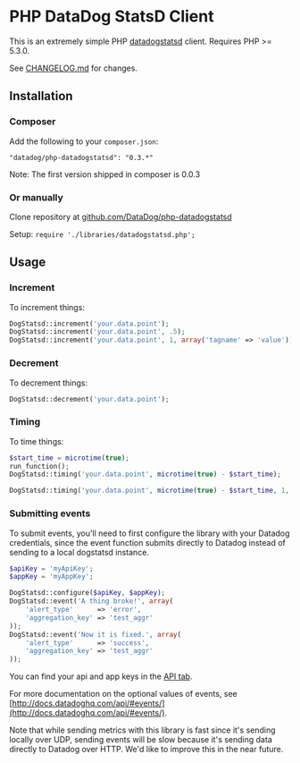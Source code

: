 # PHP DataDog StatsD Client

This is an extremely simple PHP [datadogstatsd](http://www.datadoghq.com/) client.
Requires PHP >= 5.3.0.

See [CHANGELOG.md](CHANGELOG.md) for changes.

## Installation

### Composer

Add the following to your `composer.json`:

```
"datadog/php-datadogstatsd": "0.3.*"
```

Note: The first version shipped in composer is 0.0.3


### Or manually

Clone repository at [github.com/DataDog/php-datadogstatsd](https://github.com/DataDog/php-datadogstatsd)

Setup: `require './libraries/datadogstatsd.php';`

## Usage

### Increment

To increment things:

``` php
DogStatsd::increment('your.data.point');
DogStatsd::increment('your.data.point', .5);
DogStatsd::increment('your.data.point', 1, array('tagname' => 'value'));
```

### Decrement

To decrement things:

``` php
DogStatsd::decrement('your.data.point');
```

### Timing

To time things:

``` php
$start_time = microtime(true);
run_function();
DogStatsd::timing('your.data.point', microtime(true) - $start_time);

DogStatsd::timing('your.data.point', microtime(true) - $start_time, 1, array('tagname' => 'value'));
```

### Submitting events

To submit events, you'll need to first configure the library with your
Datadog credentials, since the event function submits directly to Datadog
instead of sending to a local dogstatsd instance.

``` php
$apiKey = 'myApiKey';
$appKey = 'myAppKey';

DogStatsd::configure($apiKey, $appKey);
DogStatsd::event('A thing broke!', array(
	'alert_type'      => 'error',
	'aggregation_key' => 'test_aggr'
));
DogStatsd::event('Now it is fixed.', array(
	'alert_type'      => 'success',
	'aggregation_key' => 'test_aggr'
));
```

You can find your api and app keys in the [API tab](https://app.datadoghq.com/account/settings#api).

For more documentation on the optional values of events, see [http://docs.datadoghq.com/api/#events/](http://docs.datadoghq.com/api/#events/).

Note that while sending metrics with this library is fast since it's sending
locally over UDP, sending events will be slow because it's sending data
directly to Datadog over HTTP. We'd like to improve this in the near future.
